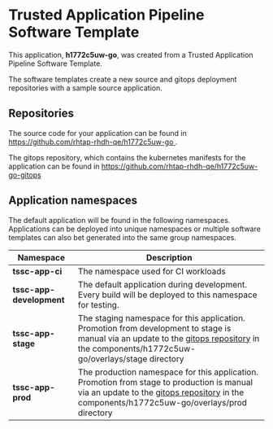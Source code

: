 # Trusted Application Pipeline Software Template

This application, **h1772c5uw-go**, was created from a Trusted Application Pipeline Software Template.

The software templates create a new source and gitops deployment repositories with a sample source application. 

## Repositories

The source code for your application can be found in [https://github.com/rhtap-rhdh-qe/h1772c5uw-go ](https://github.com/rhtap-rhdh-qe/h1772c5uw-go ).
 
The gitops repository, which contains the kubernetes manifests for the application can be found in 
[https://github.com/rhtap-rhdh-qe/h1772c5uw-go-gitops ](https://github.com/rhtap-rhdh-qe/h1772c5uw-go-gitops ) 

## Application namespaces 

The default application will be found in the following namespaces. Applications can be deployed into unique namespaces or multiple software templates can also bet generated into the same group namespaces.  

|  Namespace   |  Description   |  
| -------- | -------- |
| **tssc-app-ci** | The namespace used for CI workloads |
| **tssc-app-development** | The default application during development. Every build will be deployed to this namespace for testing. |
| **tssc-app-stage** | The staging namespace for this application. Promotion from development to stage is manual via an update to the [gitops repository](https://github.com/rhtap-rhdh-qe/h1772c5uw-go-gitops ) in the components/h1772c5uw-go/overlays/stage directory |
| **tssc-app-prod** | The production namespace for this application. Promotion from stage to production is manual via an update to the [gitops repository](https://github.com/rhtap-rhdh-qe/h1772c5uw-go-gitops ) in the components/h1772c5uw-go/overlays/prod directory |